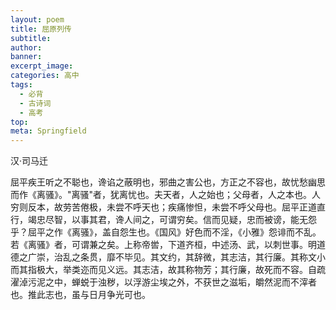```yaml
---
layout: poem
title: 屈原列传
subtitle: 
author: 
banner: 
excerpt_image: 
categories: 高中
tags:
  - 必背
  - 古诗词
  - 高考
top: 
meta: Springfield
---
```


汉·司马迁

屈平疾王听之不聪也，谗谄之蔽明也，邪曲之害公也，方正之不容也，故忧愁幽思而作《离骚》。"离骚"者，犹离忧也。夫天者，人之始也；父母者，人之本也。人穷则反本，故劳苦倦极，未尝不呼天也；疾痛惨怛，未尝不呼父母也。屈平正道直行，竭忠尽智，以事其君，谗人间之，可谓穷矣。信而见疑，忠而被谤，能无怨乎？屈平之作《离骚》，盖自怨生也。《国风》好色而不淫，《小雅》怨诽而不乱。若《离骚》者，可谓兼之矣。上称帝喾，下道齐桓，中述汤、武，以刺世事。明道德之广崇，治乱之条贯，靡不毕见。其文约，其辞微，其志洁，其行廉。其称文小而其指极大，举类迩而见义远。其志洁，故其称物芳；其行廉，故死而不容。自疏濯淖污泥之中，蝉蜕于浊秽，以浮游尘埃之外，不获世之滋垢，皭然泥而不滓者也。推此志也，虽与日月争光可也。